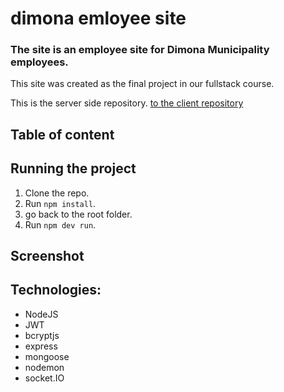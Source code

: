 # dimona emloyee site

### The site is an employee site for Dimona Municipality employees.
This site was created as the final project in our fullstack course.

This is the server side repository. [to the client repository](https://github.com/noammery/end-project-client)

 
## Table of content


## Running the project
1. Clone the repo.
2. Run `npm install`.
3. go back to the root folder.
4. Run `npm dev run`.


## Screenshot

## Technologies:
* NodeJS
* JWT
* bcryptjs
* express
* mongoose
* nodemon
* socket.IO
